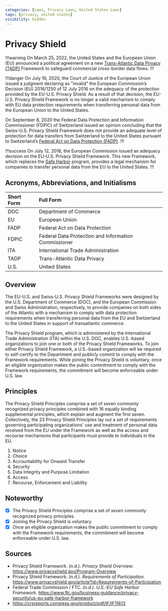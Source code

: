 ```yaml
---
categories: [Laws, Privacy Laws, United States Laws]
tags: [privacy, united states]
visibility: hidden
---
```


# Privacy Shield

!!!warning
On March 25, 2022, the United States and the European Union (EU) announced a political agreement on a new [Trans-Atlantic Data Privacy (TADP)](/laws/tadp.md) Framework to safeguard 
commercial cross-border data flows.
!!!

!!!danger
On July 16, 2020, the Court of Justice of the European Union issued a judgment declaring as "invalid" the European Commission’s Decision (EU) 2016/1250 of 12 July 2016 on the adequacy of the protection provided by the EU-U.S. Privacy Shield. As a result of that decision, the EU-U.S. Privacy Shield Framework is no longer a valid mechanism to comply with EU data protection requirements when transferring personal data from the European Union to the United States.

On September 8, 2020 the Federal Data Protection and Information Commissioner (FDPIC) of Switzerland issued an opinion concluding that the Swiss-U.S. Privacy Shield Framework does not provide an adequate level of protection for data transfers from Switzerland to the United States pursuant to Switzerland’s [Federal Act on Data Protection (FADP)](/laws/fadp.md).
!!!

!!!success
On July 12, 2016, the European Commission issued an adequacy decision on the EU-U.S. Privacy Shield Framework. This new Framework, which replaces the [Safe Harbor](/laws/safe-harbor.md) program, provides a legal mechanism for companies to transfer personal data from the EU to the United States.
!!!

## Acronyms, Abbreviations, and Initialisms

Short Form | Full Form
:--- | :---
DOC | Department of Commerce
EU | European Union
FADP | Federal Act on Data Protection
FDPIC | Federal Data Protection and Information Commissioner
ITA | International Trade Administration
TADP | Trans-Atlantic Data Privacy
U.S. | United States

## Overview

The EU-U.S. and Swiss-U.S. Privacy Shield Frameworks were designed by the U.S. Department of Commerce (DOC), and the European Commission and Swiss Administration, respectively, to provide companies on both sides of the Atlantic with a mechanism to comply with data protection requirements when transferring personal data from the EU and Switzerland to the United States in support of transatlantic commerce.

The Privacy Shield program, which is administered by the International Trade Administration (ITA) within the U.S. DOC, enables U.S.-based organizations to join one or both of the Privacy Shield Frameworks. To join either Privacy Shield Framework, a U.S.-based organization will be required to self-certify to the Department and publicly commit to comply with the Framework requirements. While joining the Privacy Shield is voluntary, once an eligible organization makes the public commitment to comply with the Framework requirements, the commitment will become enforceable under U.S. law.

## Principles

The Privacy Shield Principles comprise a set of seven commonly recognized privacy principles combined with 16 equally binding supplemental principles, which explain and augment the first seven. Collectively, the 23 Privacy Shield Principles lay out a set of requirements governing participating organizations' use and treatment of personal data received from the EU under the Framework as well as the access and recourse mechanisms that participants must provide to individuals in the EU.

1. Notice
2. Choice
3. Accountability for Onward Transfer
4. Security
5. Data Integrity and Purpose Limitation
6. Access
7. Recourse, Enforcement and Liability

## Noteworthy

- [x] The Privacy Shield Principles comprise a set of *seven* commonly recognized privacy principles.
- [x] Joining the Privacy Shield is voluntary.
- [x] Once an eligible organization makes the public commitment to comply with the Framework requirements, the commitment will become enforceable under U.S. law.

## Sources

- Privacy Shield Framework. (n.d.). *Privacy Shield Overview*. https://www.privacyshield.gov/Program-Overview
- Privacy Shield Framework. (n.d.). *Requirements of Participation*. https://www.privacyshield.gov/article?id=Requirements-of-Participation
- Federal Trade Commission / FTC. (n.d.). *U.S.-EU Safe Harbor Framework*. https://www.ftc.gov/business-guidance/privacy-security/us-eu-safe-harbor-framework
- https://crsreports.congress.gov/product/pdf/IF/IF11613